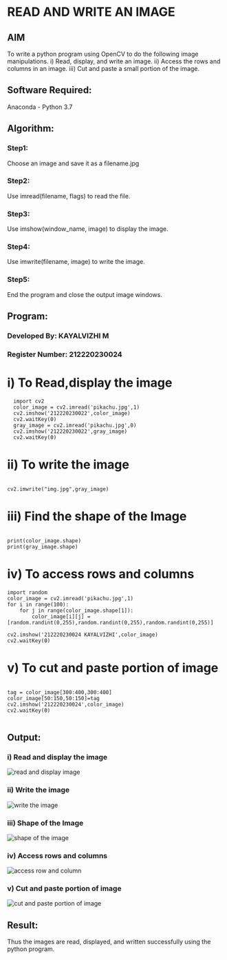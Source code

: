 # READ AND WRITE AN IMAGE
## AIM
To write a python program using OpenCV to do the following image manipulations.
i) Read, display, and write an image.
ii) Access the rows and columns in an image.
iii) Cut and paste a small portion of the image.

## Software Required:
Anaconda - Python 3.7
## Algorithm:
### Step1:
Choose an image and save it as a filename.jpg
### Step2:
Use imread(filename, flags) to read the file.
### Step3:
Use imshow(window_name, image) to display the image.
### Step4:
Use imwrite(filename, image) to write the image.
### Step5:
End the program and close the output image windows.
## Program:
### Developed By: KAYALVIZHI M
### Register Number: 212220230024
# i) To Read,display the image
```python3
  import cv2
  color_image = cv2.imread('pikachu.jpg',1)
  cv2.imshow('212220230022',color_image)
  cv2.waitKey(0)
  gray_image = cv2.imread('pikachu.jpg',0)
  cv2.imshow('212220230022',gray_image)
  cv2.waitKey(0)

```
# ii) To write the image
```python3

cv2.imwrite("img.jpg",gray_image)

```
# iii) Find the shape of the Image
```python3

print(color_image.shape)
print(gray_image.shape)

```
# iv) To access rows and columns
```python3
import random
color_image = cv2.imread('pikachu.jpg',1)
for i in range(100):
    for j in range(color_image.shape[1]):
        color_image[i][j] = [random.randint(0,255),random.randint(0,255),random.randint(0,255)]

cv2.imshow('212220230024 KAYALVIZHI',color_image)
cv2.waitKey(0)

```
#  v) To cut and paste portion of image
```python3

tag = color_image[300:400,300:400]
color_image[50:150,50:150]=tag
cv2.imshow('212220230024',color_image)
cv2.waitKey(0)


```

## Output:

### i) Read and display the image

![read and display image](https://user-images.githubusercontent.com/75413726/161381455-2a38fad4-f75c-4eea-a11e-6bea0ac94ebb.jpg)


### ii) Write the image

![write the image](https://user-images.githubusercontent.com/75413726/161381467-bf8961ee-92b8-444a-b742-842007c44d29.jpg)


### iii) Shape of the Image

![shape of the image](https://user-images.githubusercontent.com/75413726/161381477-d4cdbc3b-1478-498c-a72d-8033c65e6012.jpg)

### iv) Access rows and columns

![access row and column](https://user-images.githubusercontent.com/75413726/161381487-d8d58f5d-132a-4177-938f-0a008ada1f61.jpg)

### v) Cut and paste portion of image

![cut and paste portion of image](https://user-images.githubusercontent.com/75413726/161381502-a6d2d238-d19a-4c4c-bb56-4cec2fbca5ec.jpg)

## Result:
Thus the images are read, displayed, and written successfully using the python program.


